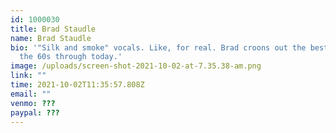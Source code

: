 ```yaml
---
id: 1000030
title: Brad Staudle
name: Brad Staudle
bio: '"Silk and smoke" vocals. Like, for real. Brad croons out the best hits of
  the 60s through today.'
image: /uploads/screen-shot-2021-10-02-at-7.35.38-am.png
link: ""
time: 2021-10-02T11:35:57.808Z
email: ""
venmo: ???
paypal: ???
---
```

